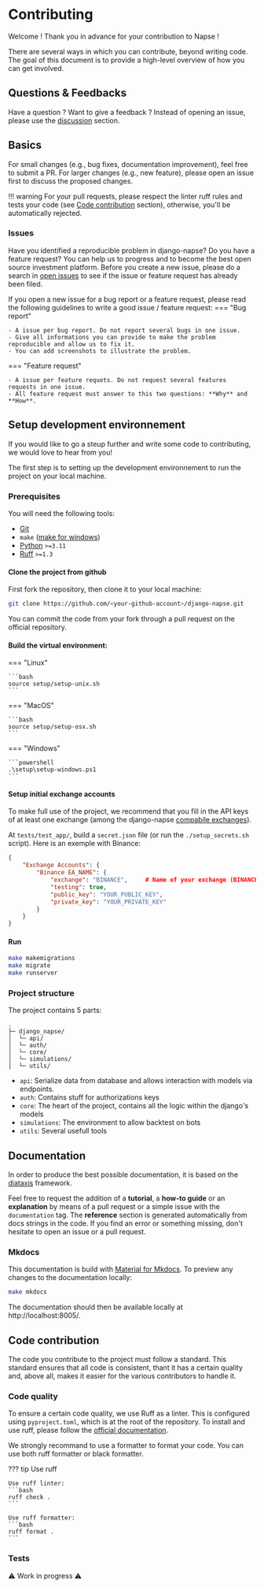 # Contributing

Welcome ! Thank you in advance for your contribution to Napse !

There are several ways in which you can contribute, beyond writing code. The goal of this document is to provide a high-level overview of how you can get involved.

## Questions & Feedbacks

Have a question ? Want to give a feedback ? Instead of opening an issue, please use the [discussion](https://github.com/napse-invest/django-napse/discussions) section.

## Basics

For small changes (e.g., bug fixes, documentation improvement), feel free to submit a PR.
For larger changes (e.g., new feature), please open an issue first to discuss the proposed changes.

!!! warning
    For your pull requests, please respect the linter ruff rules and tests your code (see [Code contribution](#code-contribution) section), otherwise, you'll be automatically rejected.

### Issues

Have you identified a reproducible problem in django-napse? Do you have a feature request? You can help us to progress and to become the best open source investment platform.
Before you create a new issue, please do a search in [open issues](https://github.com/napse-invest/django-napse/issues) to see if the issue or feature request has already been filed.

If you open a new issue for a bug report or a feature request, please read the following guidelines to write a good issue / feature request:
=== "Bug report"

    - A issue per bug report. Do not report several bugs in one issue.
    - Give all informations you can provide to make the problem reproducible and allow us to fix it.
    - You can add screenshots to illustrate the problem.

=== "Feature request"

    - A issue per feature requets. Do not request several features requests in one issue.
    - All feature request must answer to this two questions: **Why** and **How**.


## Setup development environnement

If you would like to go a steup further and write some code to contributing, we would love to hear from you! 

The first step is to setting up the development environnement to run the project on your local machine.

### Prerequisites

You will need the following tools:

- [Git](https://git-scm.com/)
- `make` ([make for windows](https://linuxhint.com/install-use-make-windows/))
- [Python](https://www.python.org/downloads/) `>=3.11`
- [Ruff](https://docs.astral.sh/ruff/) `>=1.3`


#### Clone the project from github

First fork the repository, then clone it to your local machine:
```bash
git clone https://github.com/<your-github-account>/django-napse.git
```

You can commit the code from your fork through a pull request on the official repository.

#### Build the virtual environment:

=== "Linux"

    ```bash
    source setup/setup-unix.sh
    ```

=== "MacOS"

    ```bash
    source setup/setup-osx.sh
    ```

=== "Windows"

    ```powershell
    .\setup\setup-windows.ps1
    ```

#### Setup initial exchange accounts

To make full use of the project, we recommend that you fill in the API keys of at least one exchange (among the django-napse [compabile exchanges](#compatible-exchanges)).

At `tests/test_app/`, build a `secret.json` file (or run the `./setup_secrets.sh` script). Here is an exemple with Binance:
```json
{
    "Exchange Accounts": {
        "Binance EA_NAME": {
            "exchange": "BINANCE",     # Name of your exchange (BINANCE, DYDX, ...)
            "testing": true,
            "public_key": "YOUR_PUBLIC_KEY",
            "private_key": "YOUR_PRIVATE_KEY"
        }
    }
}

```

#### Run 

```bash
make makemigrations
make migrate
make runserver
```

### Project structure

The project contains 5 parts:
```
.
├─ django_napse/
│  └─ api/
│  └─ auth/
│  └─ core/
│  └─ simulations/
│  └─ utils/
```

- `api`: Serialize data from database and allows interaction with models via endpoints.
- `auth`: Contains stuff for authorizations keys
- `core`: The heart of the project, contains all the logic within the django's models
- `simulations`: The environment to allow backtest on bots
- `utils`: Several usefull tools



## Documentation

In order to produce the best possible documentation, it is based on the [diataxis](https://diataxis.fr/) framework. 

Feel free to request the addition of a **tutorial**, a **how-to guide** or an **explanation** by means of a pull request or a simple issue with the `documentation` tag.
The **reference** section is generated automatically from docs strings in the code.
If you find an error or something missing, don't hesitate to open an issue or a pull request.

### Mkdocs

This documentation is build with [Material for Mkdocs](https://squidfunk.github.io/mkdocs-material/). 
To preview any changes to the documentation locally:
```bash
make mkdocs
```
The documentation should then be available locally at http://localhost:8005/.

## Code contribution

The code you contribute to the project must follow a standard. This standard ensures that all code is consistent, thant it has a certain quality and, above all, makes it easier for the various contributors to handle it.

### Code quality

To ensure a certain code quality, we use Ruff as a linter.
This is configured using `pyproject.toml`, which is at the root of the repository.
To install and use ruff, please follow the [official documentation](https://docs.astral.sh/ruff/tutorial/).

We strongly recommand to use a formatter to format your code. You can use both ruff formatter or black formatter.

??? tip Use ruff

    Use ruff linter:
    ```bash
    ruff check .
    ```

    Use ruff formatter:
    ```bash
    ruff format .
    ```

### Tests

⚠️ Work in progress ⚠️